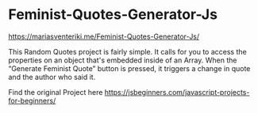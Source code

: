 # Feminist-Quotes-Generator-Js

https://mariasventeriki.me/Feminist-Quotes-Generator-Js/

This Random Quotes project is fairly simple. It calls for you to access the properties on an object that's embedded inside of an Array. When the “Generate Feminist Quote” button is pressed, it triggers a change in quote and the author who said it.

Find the original Project here https://jsbeginners.com/javascript-projects-for-beginners/ 
